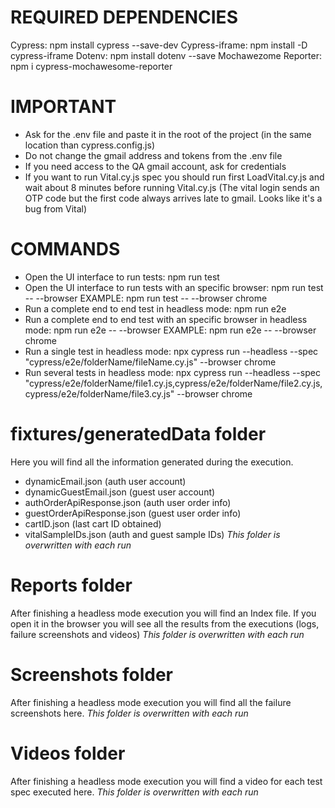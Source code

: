 # REQUIRED DEPENDENCIES
Cypress: npm install cypress --save-dev
Cypress-iframe: npm install -D cypress-iframe
Dotenv: npm install dotenv --save
Mochawezome Reporter: npm i cypress-mochawesome-reporter

# IMPORTANT
- Ask for the .env file and paste it in the root of the project (in the same location than cypress.config.js)
- Do not change the gmail address and tokens from the .env file
- If you need access to the QA gmail account, ask for credentials
- If you want to run Vital.cy.js spec you should run first LoadVital.cy.js
and wait about 8 minutes before running Vital.cy.js (The vital login sends an OTP code but the first code always arrives late to gmail. Looks like it's a bug from Vital)

# COMMANDS
- Open the UI interface to run tests:
    npm run test
- Open the UI interface to run tests with an specific browser:
    npm run test -- --browser <nameOfTheBrowser>
    EXAMPLE:
    npm run test -- --browser chrome
- Run a complete end to end test in headless mode:
    npm run e2e
- Run a complete end to end test with an specific browser in headless mode:
    npm run e2e -- --browser <nameOfTheBrowser>
    EXAMPLE:
    npm run e2e -- --browser chrome
- Run a single test in headless mode:
    npx cypress run --headless --spec "cypress/e2e/folderName/fileName.cy.js" --browser chrome
- Run several tests in headless mode:
    npx cypress run --headless --spec "cypress/e2e/folderName/file1.cy.js,cypress/e2e/folderName/file2.cy.js,cypress/e2e/folderName/file3.cy.js" --browser chrome

# fixtures/generatedData folder
Here you will find all the information generated during the execution.
- dynamicEmail.json (auth user account)
- dynamicGuestEmail.json (guest user account)
- authOrderApiResponse.json (auth user order info)
- guestOrderApiResponse.json (guest user order info)
- cartID.json (last cart ID obtained)
- vitalSampleIDs.json (auth and guest sample IDs)
*This folder is overwritten with each run*

# Reports folder
After finishing a headless mode execution you will find an Index file. 
If you open it in the browser you will see all the results from the executions
(logs, failure screenshots and videos)
*This folder is overwritten with each run*

# Screenshots folder
After finishing a headless mode execution you will find all the failure screenshots here.
*This folder is overwritten with each run*

# Videos folder
After finishing a headless mode execution you will find a video for each test spec executed here.
*This folder is overwritten with each run*
